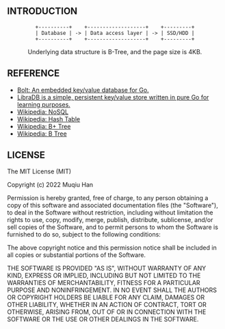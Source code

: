 ## INTRODUCTION

<div align="center">

```
+----------+    +-------------------+    +---------+
| Database | -> | Data access layer | -> | SSD/HDD |
+----------+    +-------------------+    +---------+
```

Underlying data structure is B-Tree, and the page size is 4KB.

</div>

## REFERENCE
- [Bolt: An embedded key/value database for Go.](https://github.com/boltdb/bolt)
- [LibraDB is a simple, persistent key/value store written in pure Go for learning purposes.](https://github.com/amit-davidson/LibraDB)
- [Wikipedia: NoSQL](https://en.wikipedia.org/wiki/NoSQL)
- [Wikipedia: Hash Table](https://en.wikipedia.org/wiki/Hash_table)
- [Wikipedia: B+ Tree](https://en.wikipedia.org/wiki/B%2B_tree)
- [Wikipedia: B Tree](https://en.wikipedia.org/wiki/B-tree)

## LICENSE
The MIT License (MIT)

Copyright (c) 2022 Muqiu Han

Permission is hereby granted, free of charge, to any person obtaining a copy
of this software and associated documentation files (the "Software"), to deal
in the Software without restriction, including without limitation the rights
to use, copy, modify, merge, publish, distribute, sublicense, and/or sell
copies of the Software, and to permit persons to whom the Software is
furnished to do so, subject to the following conditions:

The above copyright notice and this permission notice shall be included in all
copies or substantial portions of the Software.

THE SOFTWARE IS PROVIDED "AS IS", WITHOUT WARRANTY OF ANY KIND, EXPRESS OR
IMPLIED, INCLUDING BUT NOT LIMITED TO THE WARRANTIES OF MERCHANTABILITY,
FITNESS FOR A PARTICULAR PURPOSE AND NONINFRINGEMENT. IN NO EVENT SHALL THE
AUTHORS OR COPYRIGHT HOLDERS BE LIABLE FOR ANY CLAIM, DAMAGES OR OTHER
LIABILITY, WHETHER IN AN ACTION OF CONTRACT, TORT OR OTHERWISE, ARISING FROM,
OUT OF OR IN CONNECTION WITH THE SOFTWARE OR THE USE OR OTHER DEALINGS IN THE
SOFTWARE.